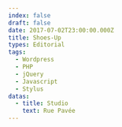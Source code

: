 ```yaml
---
index: false
draft: false
date: 2017-07-02T23:00:00.000Z
title: Shoes-Up
types: Editorial
tags:
  - Wordpress
  - PHP
  - jQuery
  - Javascript
  - Stylus
datas:
  - title: Studio
    text: Rue Pavée
---
```

